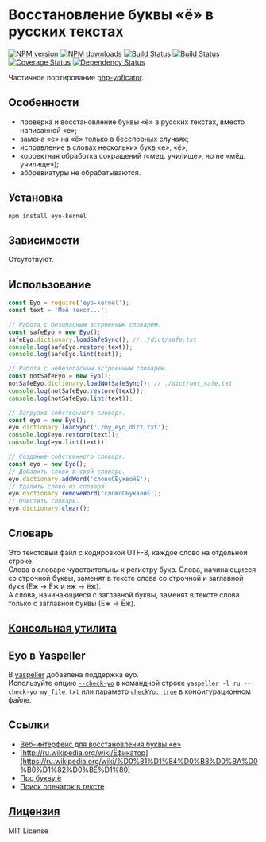 Восстановление буквы «ё» в русских текстах
===
[![NPM version](https://img.shields.io/npm/v/eyo-kernel.svg?style=flat)](https://www.npmjs.com/package/eyo-kernel)
[![NPM downloads](https://img.shields.io/npm/dm/eyo-kernel.svg?style=flat)](https://www.npmjs.com/package/eyo-kernel)
[![Build Status](https://img.shields.io/travis/hcodes/eyo-kernel.svg?style=flat)](https://travis-ci.org/hcodes/eyo-kernel)
[![Build Status](https://img.shields.io/appveyor/ci/hcodes/eyo-kernel/master.svg?style=flat)](https://ci.appveyor.com/project/hcodes/eyo-kernel)
[![Coverage Status](https://img.shields.io/coveralls/hcodes/eyo-kernel.svg?style=flat)](https://coveralls.io/r/hcodes/eyo-kernel)
[![Dependency Status](https://img.shields.io/david/hcodes/eyo-kernel.svg?style=flat)](https://david-dm.org/hcodes/eyo-kernel)

Частичное портирование [php-yoficator](https://code.google.com/p/php-yoficator/).

## Особенности
+ проверка и восстановление буквы «ё» в русских текстах, вместо написанной «е»;
+ замена «е» на «ё» только в бесспорных случаях;
+ исправление в словах нескольких букв «е», «ё»;
+ корректная обработка сокращений («мед. училище», но не «мёд. училище»);
+ аббревиатуры не обрабатываются.

## Установка
`npm install eyo-kernel`

## Зависимости
Отсутствуют.

## Использование
```js
const Eyo = require('eyo-kernel');
const text = 'Мой текст...';

// Работа с безопасным встроенным словарём.
const safeEyo = new Eyo();
safeEyo.dictionary.loadSafeSync(); // ./dict/safe.txt
console.log(safeEyo.restore(text));
console.log(safeEyo.lint(text));

// Работа с небезопасным встроенным словарём.
const notSafeEyo = new Eyo();
notSafeEyo.dictionary.loadNotSafeSync(); // ./dict/not_safe.txt
console.log(notSafeEyo.restore(text));
console.log(notSafeEyo.lint(text));

// Загрузка собственного словаря.
const eyo = new Eyo();
eyo.dictionary.loadSync('./my_eyo_dict.txt');
console.log(eyo.restore(text));
console.log(eyo.lint(text));

// Создание собственного словаря.
const eyo = new Eyo();
// Добавить слово в свой словарь.
eyo.dictionary.addWord('словоСБуквойЁ');
// Удалить слово из словаря.
eyo.dictionary.removeWord('словоСБуквойЁ');
// Очистить словарь.
eyo.dictionary.clear();
```

## Словарь
Это текстовый файл с кодировкой UTF-8, каждое слово на отдельной строке.  
Слова в словаре чувствительны к регистру букв. Слова, начинающиеся со строчной буквы, заменят в тексте слова со строчной и заглавной букв (Еж → Ёж и еж → ёж).  
А слова, начинающиеся с заглавной буквы, заменят в тексте слова только с заглавной буквы (Еж → Ёж).


## [Консольная утилита](https://github.com/hcodes/eyo)

## Eyo в Yaspeller
В [yaspeller](https://github.com/hcodes/yaspeller/) добавлена поддержка eyo.<br/>Используйте опцию [`--check-yo`](https://github.com/hcodes/yaspeller/#--check-yo) в командной строке `yaspeller -l ru --check-yo my_file.txt` или параметр [`checkYo: true`](https://github.com/hcodes/yaspeller/#configuration) в конфигурационном файле. 

## Ссылки
+ [Веб-интерфейс для восстановления буквы «ё»](https://hcodes.github.io/eyo-browser/)
+ [http://ru.wikipedia.org/wiki/Ёфикатор](https://ru.wikipedia.org/wiki/%D0%81%D1%84%D0%B8%D0%BA%D0%B0%D1%82%D0%BE%D1%80)
+ [Про букву ё](http://www.gramota.ru/class/istiny/istiny_7_jo/)
+ [Поиск опечаток в тексте](https://github.com/hcodes/yaspeller)

## [Лицензия](./LICENSE)
MIT License

